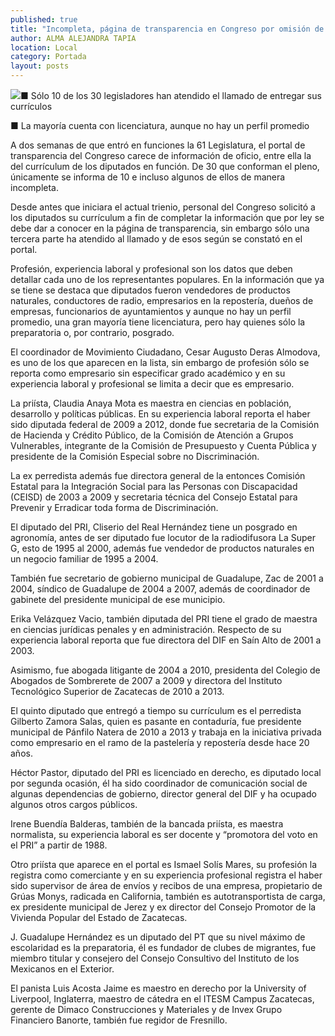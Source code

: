```yaml
---
published: true
title: "Incompleta, página de transparencia en Congreso por omisión de diputados"
author: ALMA ALEJANDRA TAPIA
location: Local
category: Portada
layout: posts
---
```


![](http://i.imgur.com/Zw65uetm.jpg)■ Sólo 10 de los 30 legisladores han atendido el llamado de entregar sus currículos

■ La mayoría cuenta con licenciatura, aunque no hay un perfil promedio

A dos semanas de que entró en funciones la 61 Legislatura, el portal de transparencia del Congreso carece de información de oficio, entre ella la del currículum de los diputados en función. De 30 que conforman el pleno, únicamente se informa de 10 e incluso algunos de ellos de manera incompleta. 

Desde antes que iniciara el actual trienio, personal del Congreso solicitó a los diputados su currículum a fin de completar la información que por ley se debe dar a conocer en la página de transparencia, sin embargo sólo una tercera parte ha atendido al llamado y de esos según se constató en el portal.

Profesión, experiencia laboral y profesional son los datos que deben detallar cada uno de los representantes populares. En la información que ya se tiene se destaca que diputados fueron vendedores de productos naturales, conductores de radio, empresarios en la repostería, dueños de empresas, funcionarios de ayuntamientos y aunque no hay un perfil promedio, una gran mayoría tiene licenciatura, pero hay quienes sólo la preparatoria o, por contrario, posgrado.  

El coordinador de Movimiento Ciudadano, Cesar Augusto Deras Almodova, es uno de los que aparecen en la lista, sin embargo de profesión sólo se reporta como empresario sin especificar grado académico y en su experiencia laboral y profesional se limita a decir que es empresario.

La priísta, Claudia Anaya Mota es maestra en ciencias en población, desarrollo y políticas públicas. En su experiencia laboral reporta el haber sido diputada federal de 2009 a 2012, donde fue secretaria de la Comisión de Hacienda y Crédito Público, de la Comisión de Atención a Grupos Vulnerables, integrante de la Comisión de Presupuesto y Cuenta Pública y presidente de la Comisión Especial sobre no Discriminación.

La ex perredista además fue directora general de la entonces Comisión Estatal para la Integración Social para las Personas con Discapacidad (CEISD) de 2003 a 2009 y secretaria técnica del Consejo Estatal para Prevenir y Erradicar toda forma de Discriminación.  

El diputado del PRI, Cliserio del Real Hernández tiene un posgrado en agronomía, antes de ser diputado fue locutor de la radiodifusora La Super G, esto de 1995 al 2000, además fue vendedor de productos naturales en un negocio familiar de 1995 a 2004.

También fue secretario de gobierno municipal de Guadalupe, Zac de 2001 a 2004, síndico de Guadalupe de 2004 a 2007, además de coordinador de gabinete del presidente municipal de ese municipio. 

Erika Velázquez Vacio, también diputada del PRI tiene el grado de maestra en ciencias jurídicas penales y en administración. Respecto de su experiencia laboral reporta que fue directora del DIF en Saín Alto de 2001 a 2003.

Asimismo, fue abogada litigante de 2004 a 2010, presidenta del Colegio de Abogados de Sombrerete de 2007 a 2009 y directora del Instituto Tecnológico Superior de Zacatecas de 2010 a 2013.   

El quinto diputado que entregó a tiempo su currículum es el perredista Gilberto Zamora Salas, quien es pasante en contaduría, fue presidente municipal de Pánfilo Natera de 2010 a 2013 y trabaja en la iniciativa privada como empresario en el ramo de la pastelería y repostería desde hace 20 años. 

Héctor Pastor, diputado del PRI es licenciado en derecho, es diputado local por segunda ocasión, él ha sido coordinador de comunicación social de algunas dependencias de gobierno, director general del DIF y ha ocupado algunos otros cargos públicos.

Irene Buendía Balderas, también de la bancada priísta, es maestra normalista, su experiencia laboral es ser docente y “promotora del voto en el PRI” a partir de 1988.

Otro priísta que aparece en el portal es Ismael Solís Mares, su profesión la registra como comerciante y en su experiencia profesional registra el haber sido supervisor de área de envíos y recibos de una empresa, propietario de Grúas Monys, radicada en California, también es autotransportista de carga, ex presidente municipal de Jerez y ex director del Consejo Promotor de la Vivienda Popular del Estado de Zacatecas.

J. Guadalupe Hernández es un diputado del PT que su nivel máximo de escolaridad es la preparatoria, él es fundador de clubes de migrantes, fue miembro titular y consejero del Consejo Consultivo del Instituto de los Mexicanos en el Exterior.

El panista Luis Acosta Jaime es maestro en derecho por la University of Liverpool, Inglaterra, maestro de cátedra en el ITESM Campus Zacatecas, gerente de Dimaco Construcciones y Materiales y de Invex Grupo Financiero Banorte, también fue regidor de Fresnillo.

